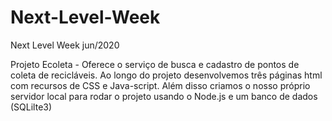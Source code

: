 # Next-Level-Week
Next Level Week jun/2020

Projeto Ecoleta - Oferece o serviço de busca e cadastro de pontos de coleta de recicláveis.
Ao longo do projeto desenvolvemos três páginas html com recursos de CSS e Java-script. Além disso criamos o nosso próprio servidor local para rodar o projeto usando o Node.js e um banco de dados (SQLilte3)

